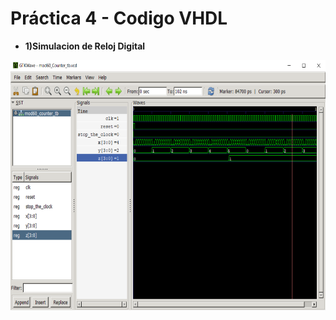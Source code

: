 # Práctica 4 - Codigo VHDL

- **1)Simulacion de Reloj Digital** 
<p align="center">
  <img src="https://github.com/EdisonAltamirano/Advanced-Digital-Systems-Laboratory/blob/master/Practica_5_simulacion/docs/Reloj_Digital.png" width="550" height="400" align="center"/>
</p>

